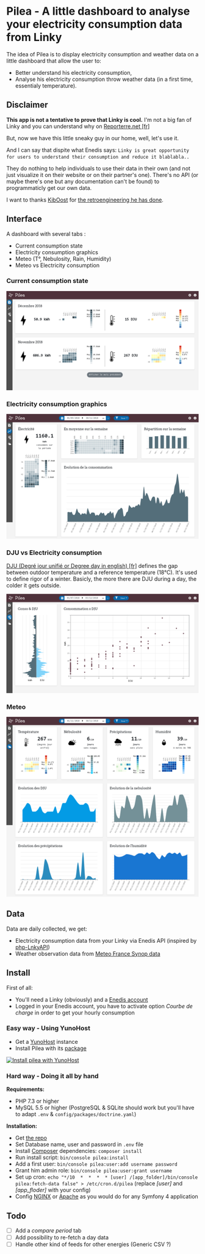 # Pilea - A little dashboard to analyse your electricity consumption data from Linky

The idea of Pilea is to display electricity consumption and weather data on a little dashboard that allow the user to:

* Better understand his electricity consumption,
* Analyse his electricity consumption throw weather data (in a first time, essentialy temperature).

## Disclaimer

**This app is not a tentative to prove that Linky is cool.**
I'm not a big fan of Linky and you can understand why on [Reporterre.net [fr]](https://reporterre.net/Linky-n-est-pas-un-ami-la-grande-enquete-de-Reporterre)

But, now we have this little sneaky guy in our home, well, let's use it.

And I can say that dispite what Enedis says: `Linky is great opportunity for users to understand their consumption and reduce it blablabla..`

They do nothing to help individuals to use their data in their own (and not just visualize it on their website or on their partner's one).
There's no API (or maybe there's one but any documentation can't be found) to programmaticly get our own data.

I want to thanks [KibOost](https://github.com/KiboOst/) for [the retroengineering he has done](https://github.com/KiboOst/php-LinkyAPI).

## Interface

A dashboard with several tabs :

* Current consumption state
* Electricity consumption graphics
* Meteo (T°, Nebulosity, Rain, Humidity)
* Meteo vs Electricity consumption

### Current consumption state

![pilea index](docs/index_pilea.png)

### Electricity consumption graphics

![pilea electricity](docs/electricity_pilea.png)

### DJU vs Electricity consumption

[DJU (Degré jour unifié or Degree day in english) [fr]](https://fr.wikipedia.org/wiki/Degr%C3%A9_jour_unifi%C3%A9) defines the gap between outdoor temperature and a reference temperature (18°C).
It's used to define rigor of a winter. Basicly, the more there are DJU during a day, the colder it gets outside.

![pilea dju x electricity](docs/dju_x_conso_pilea.png)

### Meteo

![pilea meteo](docs/meteo_pilea.png)

## Data

Data are daily collected, we get:

* Electricity consumption data from your Linky via Enedis API (inspired by [php-LnkyAPI](https://github.com/KiboOst/php-LinkyAPI))
* Weather observation data from [Meteo France Synop data](https://donneespubliques.meteofrance.fr/?fond=produit&id_produit=90&id_rubrique=32)

## Install

First of all:

* You'll need a Linky (obviously) and a [Enedis account](https://espace-client-connexion.enedis.fr/auth/UI/Login?realm=particuliers)
* Logged in your Enedis account, you have to activate option *Courbe de charge* in order to get your hourly consumption

### Easy way - Using YunoHost

* Get a [YunoHost](https://yunohost.org/) instance
* Install Pilea with its [package](https://github.com/SimonMellerin/pilea_ynh)

[![Install pilea with YunoHost](https://install-app.yunohost.org/install-with-yunohost.png)](https://install-app.yunohost.org/?app=pilea)

### Hard way - Doing it all by hand

**Requirements:**
* PHP 7.3 or higher
* MySQL 5.5 or higher
  (PostgreSQL & SQLite should work but you'll have to adapt `.env` & `config/packages/doctrine.yaml`)

**Installation:**
* Get [the repo](https://github.com/SimonMellerin/Pilea)
* Set Database name, user and password in `.env` file
* Install [Composer](https://getcomposer.org/) dependencies: `composer install`
* Run install script: `bin/console pilea:install`
* Add a first user: `bin/console pilea:user:add username password`
* Grant him admin role: `bin/console pilea:user:grant username`
* Set up cron: `echo "*/10  *  *  *  * [user] /[app_folder]/bin/console pilea:fetch-data false" > /etc/cron.d/pilea`
  (replace *[user]* and *[app_floder]* with your config)
* Config [NGINX](https://symfony.com/doc/current/setup/web_server_configuration.html#web-server-nginx) or [Apache](https://symfony.com/doc/current/setup/web_server_configuration.html) as you would do for any Symfony 4 application

## Todo

- [ ] Add a *compare period* tab
- [ ] Add possibility to re-fetch a day data
- [ ] Handle other kind of feeds for other energies (Generic CSV ?)
